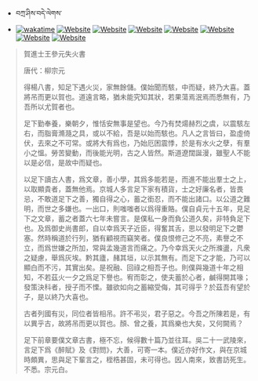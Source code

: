 - བཀྲ་ཤིས་བདེ་ལེགས་ 
- [![wakatime](https://wakatime.com/badge/user/5043ee4a-e361-4607-9d47-d557f2005d05.svg)](https://wakatime.com/@5043ee4a-e361-4607-9d47-d557f2005d05)	[![Website](https://img.shields.io/website?label=&up_color=orange&up_message=Tianchi&url=https%3A%2F%2Fshields.io)](https://tianchi.aliyun.com/home/science/scienceDetail?userId=1095279182618)	[![Website](https://img.shields.io/website?label=&up_color=blue&up_message=Kaggle&url=https%3A%2F%2Fshields.io)](https://www.kaggle.com/ivanxu/)	[![Website](https://img.shields.io/website?label=&up_color=gay&up_message=Yuque&url=https%3A%2F%2Fshields.io)](https://www.yuque.com/ivanaxu)	[![Website](https://img.shields.io/website?label=&up_color=brown&up_message=Leetcode&url=https%3A%2F%2Fshields.io)](https://leetcode.cn/u/ivanaxu)	[![Website](https://img.shields.io/website?label=&up_color=violet&up_message=AIstudio&url=https%3A%2F%2Fshields.io)](https://aistudio.baidu.com/aistudio/personalcenter/thirdview/979775)	[![Website](https://img.shields.io/website?label=&up_color=red&up_message=Gitee&url=https%3A%2F%2Fshields.io)](https://gitee.com/IvanaXu)	[![Website](https://img.shields.io/website?label=&up_color=yellow&up_message=Monkeytype&url=https%3A%2F%2Fshields.io)](https://monkeytype.com/profile/IvanaXu) 

> 賀進士王參元失火書
> 
> 唐代：柳宗元 
> 
> 得楊八書，知足下遇火災，家無餘儲。僕始聞而駭，中而疑，終乃大喜。蓋將吊而更以賀也。道遠言略，猶未能究知其狀，若果蕩焉泯焉而悉無有，乃吾所以尤賀者也。
> 
> 足下勤奉養，樂朝夕，惟恬安無事是望也。今乃有焚煬赫烈之虞，以震駭左右，而脂膏滫瀡之具，或以不給，吾是以始而駭也。凡人之言皆曰，盈虛倚伏，去來之不可常。或將大有爲也，乃始厄困震悸，於是有水火之孽，有羣小之慍。勞苦變動，而後能光明，古之人皆然。斯道遼闊誕漫，雖聖人不能以是必信，是故中而疑也。
> 
> 以足下讀古人書，爲文章，善小學，其爲多能若是，而進不能出羣士之上，以取顯貴者，蓋無他焉。京城人多言足下家有積貨，士之好廉名者，皆畏忌，不敢道足下之善，獨自得之心，蓄之銜忍，而不能出諸口。以公道之難明，而世之多嫌也。一出口，則嗤嗤者以爲得重賂。僕自貞元十五年，見足下之文章，蓄之者蓋六七年未嘗言。是僕私一身而負公道久矣，非特負足下也。及爲御史尚書郎，自以幸爲天子近臣，得奮其舌，思以發明足下之鬱塞。然時稱道於行列，猶有顧視而竊笑者。僕良恨修己之不亮，素譽之不立，而爲世嫌之所加，常與孟幾道言而痛之。乃今幸爲天火之所滌盪，凡衆之疑慮，舉爲灰埃。黔其廬，赭其垣，以示其無有。而足下之才能，乃可以顯白而不污，其實出矣。是祝融、回祿之相吾子也。則僕與幾道十年之相知，不若茲火一夕之爲足下譽也。宥而彰之，使夫蓄於心者，鹹得開其喙；發策決科者，授子而不慄。雖欲如向之蓄縮受侮，其可得乎？於茲吾有望於子，是以終乃大喜也。
> 
> 古者列國有災，同位者皆相吊。許不弔災，君子惡之。今吾之所陳若是，有以異乎古，故將吊而更以賀也。顏、曾之養，其爲樂也大矣，又何闕焉？
> 
> 足下前章要僕文章古書，極不忘，候得數十篇乃並往耳。吳二十一武陵來，言足下爲《醉賦》及《對問》，大善，可寄一本。僕近亦好作文，與在京城時頗異，思與足下輩言之，桎梏甚固，未可得也。因人南來，致書訪死生。不悉。宗元白。
>

